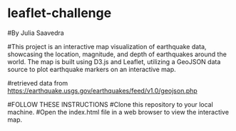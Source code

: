 # leaflet-challenge
#By Julia Saavedra

#This project is an interactive map visualization of earthquake data, showcasing the location, magnitude, and depth of earthquakes around the world. The map is built using D3.js and Leaflet, utilizing a GeoJSON data source to plot earthquake markers on an interactive map.

#retrieved data from https://earthquake.usgs.gov/earthquakes/feed/v1.0/geojson.php

#FOLLOW THESE INSTRUCTIONS
#Clone this repository to your local machine.
#Open the index.html file in a web browser to view the interactive map.
